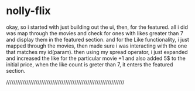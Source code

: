 # nolly-flix

okay, so i started with just building out the ui, then, for the featured. all i did was map through the movies and check for ones with likes greater than 7 and display them in the featured section.
and for the Like functionality, i just mapped through the movies, then made sure i was interacting with the one that matches my id(param). then using my spread operator, i just expanded and increased the like for the particular movie +1 and also added 5$ to the initial price, when the like count is greter than 7, it enters the featured section.

////////////////////////////////////////////////////////////////
